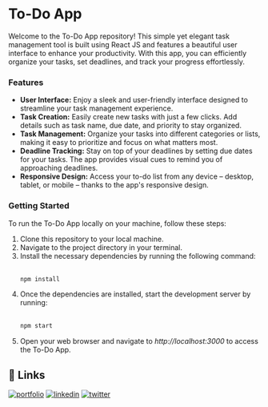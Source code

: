 <h1>To-Do App</h1>
Welcome to the To-Do App repository! This simple yet elegant task management tool is built using React JS and features a beautiful user interface to enhance your productivity. 
With this app, you can efficiently organize your tasks, set deadlines, and track your progress effortlessly.
    
<h3>Features</h3>
<ul>
<li><b>User Interface:</b> Enjoy a sleek and user-friendly interface designed to streamline your task management experience.</li>
<li><b>Task Creation:</b> Easily create new tasks with just a few clicks. Add details such as task name, due date, and priority to stay organized.</li>
<li><b>Task Management:</b> Organize your tasks into different categories or lists, making it easy to prioritize and focus on what matters most.</li>
<li><b>Deadline Tracking:</b> Stay on top of your deadlines by setting due dates for your tasks. The app provides visual cues to remind you of approaching deadlines.</li>
<li><b>Responsive Design:</b> Access your to-do list from any device – desktop, tablet, or mobile – thanks to the app's responsive design.</li>
</ul>
<h3>Getting Started</h3>
To run the To-Do App locally on your machine, follow these steps:
<ol>
<li>Clone this repository to your local machine.</li>
<li>Navigate to the project directory in your terminal.</li>
<li>Install the necessary dependencies by running the following command:</li><br>

```bash
npm install
```

<li>Once the dependencies are installed, start the development server by running:</li><br>

```bash
npm start
```
<li>Open your web browser and navigate to <i>http://localhost:3000</i> to access the To-Do App.</li>
</ol>





## 🔗 Links
[![portfolio](https://img.shields.io/badge/my_portfolio-000?style=for-the-badge&logo=ko-fi&logoColor=white)]((https://nikhilcode01.netlify.app/))
[![linkedin](https://img.shields.io/badge/linkedin-0A66C2?style=for-the-badge&logo=linkedin&logoColor=white)]((https://www.linkedin.com/in/nikhil-yadav-code01/))
[![twitter](https://img.shields.io/badge/twitter-1DA1F2?style=for-the-badge&logo=twitter&logoColor=white)]((https://twitter.com/NikhilCode01)https://twitter.com/NikhilCode01)
